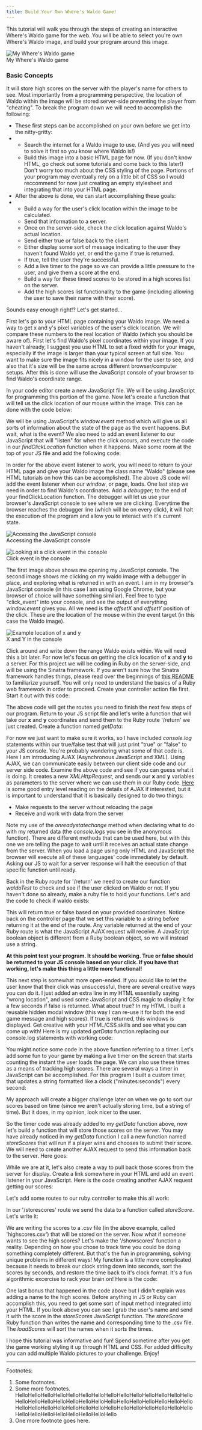 ```yaml
---
title: Build Your Own Where's Waldo Game!
---
```


<p>This tutorial will walk you through the steps of creating an interactive Where's Waldo game for the web. You will be able to select you're own Where's Waldo image, and build your program around this image.</p>

<div class="img-container"><img src="{{ "/assets/images/waldo/waldo_front.jpg" | relative_url }}" alt="My Where's Waldo game" class="article-image"></div>
<div class="img-container img-caption">My Where's Waldo game</div>

<h3>Basic Concepts</h3>

<p>It will store high scores on the server with the player's name for others to see. Most importantly from a programming perspective, the location of Waldo within the image will be stored server-side preventing the player from "cheating". To break the program down we will need to accomplish the following:</p>

<ul>
	<li>These first steps can be accomplished on your own before we get into the nitty-gritty:</li>
	<li><ul>	
		<li>Search the internet for a Waldo image to use. (And yes you will need to solve it first so you know where Waldo is!)</li>
		<li>Build this image into a basic HTML page for now. (If you don't know HTML, go check out some tutorials and come back to this later!) Don't worry too much about the CSS styling of the page. Portions of your program may eventually rely on a little bit of CSS so I would reccommend for now just creating an empty stylesheet and integrating that into your HTML page.</li>
	</ul></li>
	<li>After the above is done, we can start accomplishing these goals:</li>
	<li><ul>
		<li>Build a way for the user's click location within the image to be calculated.</li>
		<li>Send that information to a server.</li>
		<li>Once on the server-side, check the click location against Waldo's actual location.</li>
		<li>Send either true or false back to the client.</li>
		<li>Either display some sort of message indicating to the user they haven't found Waldo yet, or end the game if true is returned.</li>
		<li>If true, tell the user they're successful.</li>
		<li>Add a live timer to the page so we can provide a little pressure to the user, and give them a score at the end.</li>
		<li>Build a way for these timed scores to be stored in a high scores list on the server.</li>
		<li>Add the high scores list functionality to the game (including allowing the user to save their name with their score).</li>
		</ul></li>
	</ul>

<p>Sounds easy enough right!? Let's get started...</p>

<p>First let's go to your HTML page containing your Waldo image. We need a way to get x and y's pixel variables of the user's click location. We will compare these numbers to the real location of Waldo (which you should be aware of). First let's find Waldo's pixel coordinates within your image. If you haven't already, I suggest you use HTML to set a fixed width for your image, especially if the image is larger than your typical screen at full size. You want to make sure the image fits nicely in a window for the user to see, and also that it's size will be the same across different browser/computer setups. After this is done will use the JavaScript console of your browser to find Waldo's coordinate range.</p>

<p>In your code editor create a new JavaScript file. We will be using JavaScript for programming this portion of the game. Now let's create a function that will tell us the click location of our mouse within the image. This can be done with the code below:</p>

<p><script src="https://gist.github.com/jlocatis/76216c782c036f43f563a6a87fcfcf71.js"></script></p>

<p>We will be using JavaScript's <em>window.event</em> method which will give us all sorts of information about the state of the page as the event happens. But wait, what is the event? We also need to add an event listener to our JavaScript that will "listen" for when the click occurs, and execute the code in our <em>findClickLocation</em> function when it happens. Make some room at the top of your JS file and add the following code:</p>

<p><script src="https://gist.github.com/jlocatis/e8604b054f8227cb463ea5825b07361a.js"></script></p>

<p>In order for the above event listener to work, you will need to return to your HTML page and give your Waldo image the class name "Waldo" (please see HTML tutorials on how this can be accomplished). The above JS code will add the event listener when our <em>window</em>, or page, loads. One last step we need in order to find Waldo's coordinates. Add a <em>debugger;</em> to the end of your findClickLocation function. The debugger will let us use your browser's JavaScript console to see where we are clicking. Everytime the browser reaches the debugger line (which will be on every click), it will halt the execution of the program and allow you to interact with it's current state.</p>

<div class="img-container"><img src="{{ "/assets/images/waldo/JS_console.jpg" | relative_url }}" alt="Accessing the JavaScript console" class="article-image"></div>
<div class="img-container img-caption">Accessing the JavaScript console</div>
<p></p>
<div class="img-container"><img src="{{ "/assets/images/waldo/click_event.jpg" | relative_url }}" alt="Looking at a click event in the console" class="article-image"></div>
<div class="img-container img-caption">Click event in the console</div>

<p>The first image above shows me opening my JavaScript console. The second image shows me clicking on my waldo image with a debugger in place, and exploring what is returned in with an event. I am in my browser's JavaScript console (in this case I am using Google Chrome, but your browser of choice will have something similiar). Feel free to type "click_event" into your console, and see the output of everything <em>window.event</em> gives you. All we need is the <em>offsetX</em> and <em>offsetY</em> position of the click. These are the location of the mouse within the event target (in this case the Waldo image).</p>

<div class="img-container"><img src="{{ "/assets/images/waldo/x_and_y.jpg" | relative_url }}" alt="Example location of x and y" class="article-image"></div>
<div class="img-container img-caption">X and Y in the console</div>

<p>Click around and write down the range Waldo exists within. We will need this a bit later. For now let's focus on getting the click location of <strong>x</strong> and <strong>y</strong> to a server. For this project we will be coding in Ruby on the server-side, and will be using the Sinatra framework. If you aren't sure how the Sinatra framework handles things, please read over the beginnings of <a href="http://www.sinatrarb.com/intro.html" target="blank">this README</a> to familiarize yourself. You will only need to understand the basics of a Ruby web framework in order to proceed. Create your controller action file first. Start it out with this code:</p>

<p><script src="https://gist.github.com/jlocatis/aa2f62428ed6d2e6ab759b15e81e52e8.js"></script></p>

<p>The above code will get the routes you need to finish the next few steps of our program. Return to your JS script file and let's write a function that will take our <strong>x</strong> and <strong>y</strong> coordinates and send them to the Ruby route '/return' we just created. Create a function named <em>getData</em>:</p>

<p><script src="https://gist.github.com/jlocatis/3d598727bfcbccd37bb8a6d431bc94c9.js"></script></p>

<p>For now we just want to make sure it works, so I have included <em>console.log</em> statements within our true/false test that will just print "true" or "false" to your JS console. You're probably wondering what some of that code is. Here I am introducing AJAX (Asynchronous JavaScript and XML). Using AJAX, we can communicate easily between our client side code and our server side code. Examine the above code and see if you can guess what it is doing. It creates a new <em>XMLHttpRequest</em>, and sends our <strong>x</strong> and <strong>y</strong> variables as parameters to the server where we can use them in our Ruby code. <a href="https://developer.mozilla.org/en-US/docs/AJAX/Getting_Started" target="blank">Here</a> is some good entry level reading on the details of AJAX if interested, but it is important to understand that it is basically designed to do two things:</p>

<ul>
	<li>Make requests to the server without reloading the page</li>
	<li>Receive and work with data from the server</li>
</ul>

<p>Note my use of the <em>onreadystatechange</em> method when declaring what to do with my returned data (the <em>console.logs</em> you see in the anonymous function). There are different methods that can be used here, but with this one we are telling the page to wait until it receives an actual state change from the server. When you load a page using only HTML and JavaScript the browser will execute all of these languages' code immediately by default. Asking our JS to wait for a server response will halt the execution of that specific function until ready.</p>

<p>Back in the Ruby route for '/return' we need to create our function <em>waldoTest</em> to check and see if the user clicked on Waldo or not. If you haven't done so already, make a ruby file to hold your functions. Let's add the code to check if waldo exists:</p>

<p><script src="https://gist.github.com/jlocatis/36aa6975ecb35fc3f872ca0f8cf9679b.js"></script></p>

<p>This will return true or false based on your provided coordinates. Notice back on the controller page that we set this variable to a string before returning it at the end of the route. Any variable returned at the end of your Ruby route is what the JavaScript AJAX request will receive. A JavaScript boolean object is different from a Ruby boolean object, so we will instead use a string.</p>

<p><strong>At this point test your program. It should be working. True or false should be returned to your JS console based on your click. If you have that working, let's make this thing a little more functional!</strong></p>

<p>This next step is somewhat more open-ended. If you would like to let the user know that their click was unsuccessful, there are several creative ways you can do it. I just added an extra line in my HTML essentially saying "wrong location", and used some JavaScript and CSS magic to display it for a few seconds if false is returned. What about true? In my HTML I built a reusable hidden modal window (this way I can re-use it for both the end game message and high scores). If true is returned, this windows is displayed. Get creative with your HTML/CSS skills and see what you can come up with! Here is my updated <em>getData</em> function replacing our console.log statements with working code:</p>

<p><script src="https://gist.github.com/jlocatis/cc8be8b6d19ab8a71a2d510e1c767a4a.js"></script></p>

<p>You might notice some code in the above function referring to a timer. Let's add some fun to your game by making a live timer on the screen that starts counting the instant the user loads the page. We can also use these times as a means of tracking high scores. There are several ways a timer in JavaScript can be accomplished. For this program I built a custom timer, that updates a string formatted like a clock ("minutes:seconds") every second:</p>

<p><script src="https://gist.github.com/jlocatis/c1258b40bc6b9d6a5c602bc5d70d18a7.js"></script></p>

<p>My approach will create a bigger challenge later on when we go to sort our scores based on time (since we aren't actually storing time, but a string of time). But it does, in my opinion, look nicer to the user. </p>

<p>So the timer code was already added to my <em>getData</em> function above, now let's build a function that will store those scores on the server. You may have already noticed in my <em>getData</em> function I call a new function named <em>storeScores</em> that will run if a player wins and chooses to submit their score. We will need to create another AJAX request to send this information back to the server. Here goes:</p>

<p><script src="https://gist.github.com/jlocatis/b29e52182f65ac43ee9a4849924a1648.js"></script></p>

<p>While we are at it, let's also create a way to pull back those scores from the server for display. Create a link somewhere in your HTML and add an event listener in your JavaScript. Here is the code creating another AJAX request getting our scores:</p>

<p><script src="https://gist.github.com/jlocatis/6b88bd2d8b50d739b750876b7b18febd.js"></script></p>

<p>Let's add some routes to our ruby controller to make this all work:</p>

<p><script src="https://gist.github.com/jlocatis/428e6dc0062f43fe74cf3b947b561d2c.js"></script></p>

<p>In our '/storescores' route we send the data to a function called <em>storeScore</em>. Let's write it:</p>

<p><script src="https://gist.github.com/jlocatis/8957eba8a7a4084ac454fb49bc27a70f.js"></script></p>

<p>We are writing the scores to a .csv file (in the above example, called 'highscores.csv') that will be stored on the server. Now what if someone wants to see the high scores? Let's make the '/showscores' function a reality. Depending on how you chose to track time you could be doing something completely different. But that's the fun in programming, solving unique problems in different ways! My function is a little more complicated because it needs to break our clock string down into seconds, sort the scores by seconds, and restore the time back to it's clock format. It's a fun algorithmic excercise to rack your brain on! Here is the code:</p>

<p><script src="https://gist.github.com/jlocatis/1d3714de0a2d552d1efa55c2d3968b3c.js"></script></p>

<p>One last bonus that happened in the code above but I didn't explain was adding a name to the high scores. Before anything in JS or Ruby can accomplish this, you need to get some sort of input method integrated into your HTML. If you look above you can see I grab the user's name and send it with the score in the <em>storeScores</em> JavaScript function. The <em>storeScore</em> Ruby function than writes the name and corresponding time to the .csv file. The <em>loadScores</em> will sort the names when it sorts the times.</p>

<p>I hope this tutorial was informative and fun! Spend sometime after you get the game working styling it up through HTML and CSS. For added difficulty you can add multiple Waldo pictures to your challenge. Enjoy!</p>
<hr>
<div id="footnotes-title">Footnotes:</div>
<footer id="footnotes">
	<ol>
		<li id="footnote1">Some footnotes.</li>
		<li id="footnote2">Some more footnotes. HelloHelloHelloHelloHelloHelloHelloHelloHelloHelloHelloHelloHelloHelloHelloHelloHelloHelloHelloHelloHelloHelloHelloHelloHelloHelloHelloHelloHelloHelloHelloHelloHelloHelloHelloHelloHelloHelloHelloHelloHelloHelloHelloHelloHelloHelloHelloHelloHelloHello</li>
		<li id="footnote3">One more footnote goes here.</li>
	</ol>
</footer>